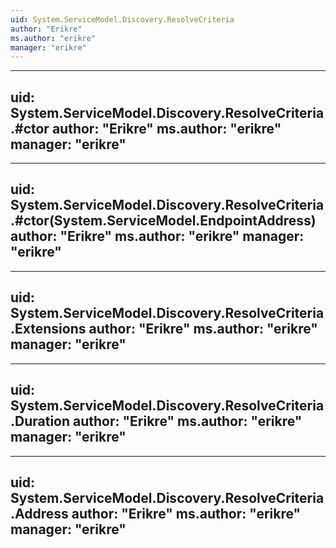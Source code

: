 ```yaml
---
uid: System.ServiceModel.Discovery.ResolveCriteria
author: "Erikre"
ms.author: "erikre"
manager: "erikre"
---
```


---
uid: System.ServiceModel.Discovery.ResolveCriteria.#ctor
author: "Erikre"
ms.author: "erikre"
manager: "erikre"
---

---
uid: System.ServiceModel.Discovery.ResolveCriteria.#ctor(System.ServiceModel.EndpointAddress)
author: "Erikre"
ms.author: "erikre"
manager: "erikre"
---

---
uid: System.ServiceModel.Discovery.ResolveCriteria.Extensions
author: "Erikre"
ms.author: "erikre"
manager: "erikre"
---

---
uid: System.ServiceModel.Discovery.ResolveCriteria.Duration
author: "Erikre"
ms.author: "erikre"
manager: "erikre"
---

---
uid: System.ServiceModel.Discovery.ResolveCriteria.Address
author: "Erikre"
ms.author: "erikre"
manager: "erikre"
---
